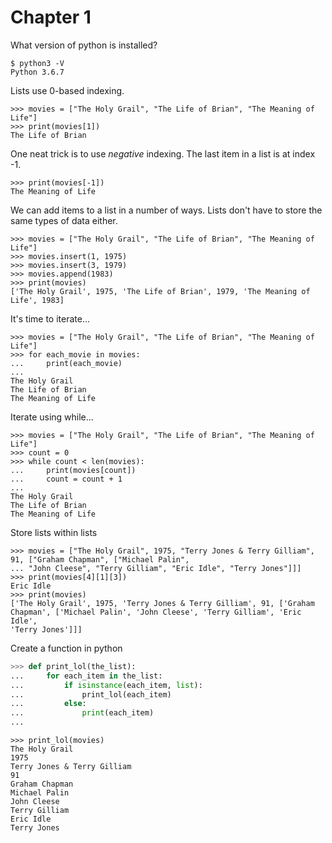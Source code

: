 # Chapter 1
What version of python is installed?
```
$ python3 -V
Python 3.6.7
```
Lists use 0-based indexing.
```
>>> movies = ["The Holy Grail", "The Life of Brian", "The Meaning of Life"]
>>> print(movies[1])
The Life of Brian
```
One neat trick is to use _negative_ indexing. The last item in a list is at
index -1.
```
>>> print(movies[-1])
The Meaning of Life
```
We can add items to a list in a number of ways. Lists don't have to store the
same types of data either.
```
>>> movies = ["The Holy Grail", "The Life of Brian", "The Meaning of Life"]
>>> movies.insert(1, 1975)
>>> movies.insert(3, 1979)
>>> movies.append(1983)
>>> print(movies)
['The Holy Grail', 1975, 'The Life of Brian', 1979, 'The Meaning of Life', 1983]
```
It's time to iterate...
```
>>> movies = ["The Holy Grail", "The Life of Brian", "The Meaning of Life"]
>>> for each_movie in movies:
...     print(each_movie)
... 
The Holy Grail
The Life of Brian
The Meaning of Life
```
Iterate using while...
```
>>> movies = ["The Holy Grail", "The Life of Brian", "The Meaning of Life"]
>>> count = 0
>>> while count < len(movies):
...     print(movies[count])
...     count = count + 1
... 
The Holy Grail
The Life of Brian
The Meaning of Life
```
Store lists within lists
```
>>> movies = ["The Holy Grail", 1975, "Terry Jones & Terry Gilliam", 91, ["Graham Chapman", ["Michael Palin",
... "John Cleese", "Terry Gilliam", "Eric Idle", "Terry Jones"]]]
>>> print(movies[4][1][3])
Eric Idle
>>> print(movies)
['The Holy Grail', 1975, 'Terry Jones & Terry Gilliam', 91, ['Graham Chapman', ['Michael Palin', 'John Cleese', 'Terry Gilliam', 'Eric Idle', 
'Terry Jones']]]
```
Create a function in python
```python
>>> def print_lol(the_list):
... 	for each_item in the_list:
... 		if isinstance(each_item, list):
... 			print_lol(each_item)
... 		else:
... 			print(each_item)
... 
```
```
>>> print_lol(movies)
The Holy Grail
1975
Terry Jones & Terry Gilliam
91
Graham Chapman
Michael Palin
John Cleese
Terry Gilliam
Eric Idle
Terry Jones
```
